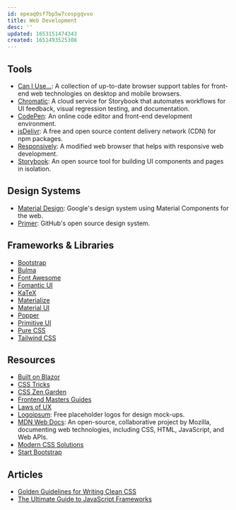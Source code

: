 ```yaml
---
id: epeaq0sf7bp5w7cospgqvvo
title: Web Development
desc: ''
updated: 1653151474343
created: 1651493525308
---
```


## Tools

- [Can I Use...](https://caniuse.com): A collection of up-to-date browser support tables for front-end web technologies on desktop and mobile browsers.
- [Chromatic](https://www.chromatic.com): A cloud service for Storybook that automates workflows for UI feedback, visual regression testing, and documentation.
- [CodePen](https://codepen.io): An online code editor and front-end development environment.
- [jsDelivr](https://www.jsdelivr.com): A free and open source content delivery network (CDN) for npm packages.
- [Responsively](https://responsively.app): A modified web browser that helps with responsive web development.
- [Storybook](https://storybook.js.org): An open source tool for building UI components and pages in isolation.

## Design Systems

- [Material Design](https://material.io/develop/web): Google's design system using Material Components for the web.
- [Primer](https://primer.style): GitHub's open source design system.

## Frameworks & Libraries

- [Bootstrap](https://getbootstrap.com)
- [Bulma](https://bulma.io)
- [Font Awesome](https://fontawesome.com/search?m=free)
- [Fomantic UI](https://fomantic-ui.com)
- [KaTeX](https://katex.org)
- [Materialize](https://materializecss.github.io/materialize)
- [Material UI](https://mui.com)
- [Popper](https://popper.js.org)
- [Primitive UI](https://taniarascia.github.io/primitive)
- [Pure CSS](https://purecss.io)
- [Tailwind CSS](https://tailwindcss.com)

## Resources

- [Built on Blazor](https://builtonblazor.net)
- [CSS Tricks](https://css-tricks.com)
- [CSS Zen Garden](http://csszengarden.com)
- [Frontend Masters Guides](https://frontendmasters.com/guides)
- [Laws of UX](https://lawsofux.com)
- [Logoipsum](https://logoipsum.com): Free placeholder logos for design mock-ups.
- [MDN Web Docs](https://developer.mozilla.org): An open-source, collaborative project by Mozilla, documenting web technologies, including CSS, HTML, JavaScript, and Web APIs.
- [Modern CSS Solutions](https://moderncss.dev)
- [Start Bootstrap](https://startbootstrap.com)

## Articles

- [Golden Guidelines for Writing Clean CSS](https://www.sitepoint.com/golden-guidelines-for-writing-clean-css)
- [The Ultimate Guide to JavaScript Frameworks](https://jsreport.io/the-ultimate-guide-to-javascript-frameworks)

